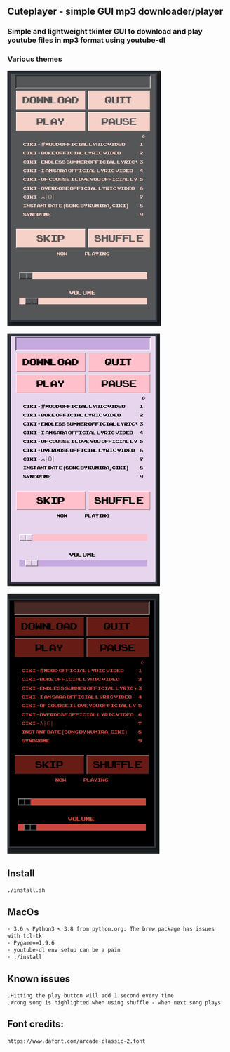 ## Cuteplayer - simple GUI mp3 downloader/player

### Simple and lightweight tkinter GUI to download and play youtube files in mp3 format using youtube-dl

### Various themes

![cuteplayer](https://github.com/lustered/cuteplayer/blob/master/pics/blissTheme.png)

![cuteplayer](https://github.com/lustered/cuteplayer/blob/master/pics/pastelTheme.png)

![cuteplayer](https://github.com/lustered/cuteplayer/blob/master/pics/flameTheme.png)

## Install

    ./install.sh

## MacOs

    - 3.6 < Python3 < 3.8 from python.org. The brew package has issues with tcl-tk
    - Pygame==1.9.6
    - youtube-dl env setup can be a pain
    - ./install

## Known issues

    .Hitting the play button will add 1 second every time
    .Wrong song is highlighted when using shuffle - when next song plays

## Font credits:

    https://www.dafont.com/arcade-classic-2.font
